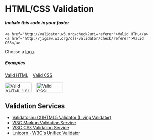 HTML/CSS Validation
===================


##### Include this code in your footer

    <a href="http://validator.w3.org/check?uri=referer">Valid HTML</a>
    <a href="http://jigsaw.w3.org/css-validator/check/referer">Valid CSS</a>

Choose a [logo](https://www.w3.org/html/logo/).


##### Examples


<div>
<a href="http://validator.w3.org/check?uri=referer">Valid HTML</a>
&nbsp;&nbsp;
<a href="http://jigsaw.w3.org/css-validator/check/referer">Valid CSS</a>
</div>
<br>
<div>
<a href="http://validator.w3.org/check?uri=referer">
<img src="http://www.w3.org/Icons/valid-xhtml10" alt="Valid XHTML 1.0!" height="31" width="88" /></a>
&nbsp;&nbsp;
<a href="http://jigsaw.w3.org/css-validator/check/referer">
<img src="http://jigsaw.w3.org/css-validator/images/vcss" alt="Valid CSS!" height="31" width="88" /></a>
</div>


Validation Services
-------------------

- [Validator.nu (X)HTML5 Validator (Living Validator)](https://html5.validator.nu/)
- [W3C Markup Validation Service](https://validator.w3.org/)
- [W3C CSS Validation Service](https://jigsaw.w3.org/css-validator/)
- [Unicorn - W3C's Unified Validator](https://validator.w3.org/unicorn/)

